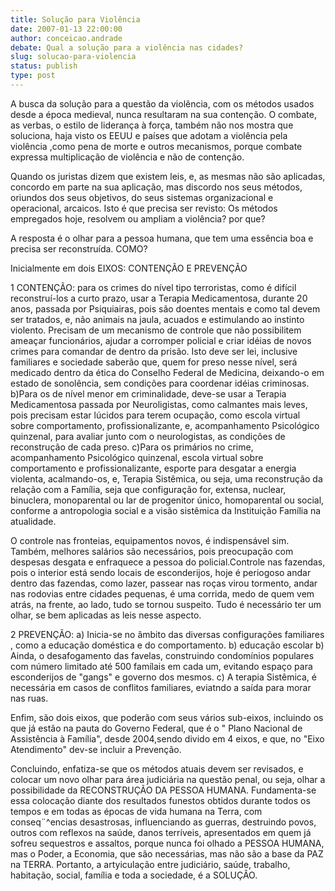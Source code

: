 ```yaml
---
title: Solução para Violência
date: 2007-01-13 22:00:00
author: conceicao.andrade
debate: Qual a solução para a violência nas cidades?
slug: solucao-para-violencia
status: publish 
type: post
---
```


A busca da solução para a questão da violência, com os métodos usados desde a época medieval, nunca resultaram na sua contenção. O combate, as verbas, o estilo de liderança à força, também não nos mostra que soluciona, haja visto os EEUU e países que adotam a violência pela violência ,como pena de morte e outros mecanismos, porque combate expressa multiplicação de violência e não de contenção.  

Quando os juristas dizem que existem leis, e, as mesmas não são aplicadas, concordo em parte na sua aplicação, mas discordo nos seus métodos, oriundos dos seus objetivos, do seus sistemas organizacional e operacional, arcaicos. Isto é que precisa ser revisto: Os métodos empregados hoje, resolvem ou ampliam a violência? por que?  

A resposta é o olhar para a pessoa humana, que tem uma essência boa e precisa ser reconstruída. COMO?  

Inicialmente em dois EIXOS: CONTENÇÃO E PREVENÇÃO  

1 CONTENÇÃO: para os crimes do nível tipo terroristas, como é difícil reconstruí-los a curto prazo, usar a Terapia Medicamentosa, durante 20 anos, passada por Psiquiairas, pois são doentes mentais e como tal devem ser tratados, e, não animais na jaula, acuados e estimulando ao instinto violento. Precisam de um mecanismo de controle que não possibilitem ameaçar funcionários, ajudar a corromper policial e criar idéias de novos crimes para comandar de dentro da prisão. Isto deve ser lei, inclusive familiares e sociedade saberão que, quem for preso nesse nível, será medicado dentro da ética do Conselho Federal de Medicina, deixando-o em estado de sonolência, sem condições para coordenar idéias criminosas. b)Para os de nível menor em criminalidade, deve-se usar a Terapia Medicamentosa passada por Neuroligistas, como calmantes mais leves, pois precisam estar lúcidos para terem ocupação, como escola virtual sobre comportamento, profissionalizante, e, acompanhamento Psicológico quinzenal, para avaliar junto com o neurologistas, as condições de reconstrução de cada preso. c)Para os primários no crime, acompanhamento Psicológico quinzenal, escola virtual sobre comportamento e profissionalizante, esporte para desgatar a energia violenta, acalmando-os, e, Terapia Sistêmica, ou seja, uma reconstrução da relação com a Família, seja que configuração for, extensa, nuclear, binuclera, monoparental ou lar de progenitor único, homoparental ou social, conforme a antropologia social e a visão sistêmica da Instituição Família na atualidade.  

O controle nas fronteias, equipamentos novos, é indispensável sim. Também, melhores salários são necessários, pois preocupação com despesas desgata e enfraquece a pessoa do policial.Controle nas fazendas, pois o interior está sendo locais de esconderijos, hoje é periogoso andar dentro das fazendas, como lazer, passear nas roças virou tormento, andar nas rodovias entre cidades pequenas, é uma corrida, medo de quem vem atrás, na frente, ao lado, tudo se tornou suspeito. Tudo é necessário ter um olhar, se bem aplicadas as leis nesse aspecto.  

2 PREVENÇÃO: a) Inicia-se no âmbito das diversas configurações familiares , como a educação doméstica e do comportamento. b) educação escolar b) Ainda, o desafogamento das favelas, construindo condomínios populares com número limitado até 500 famílais em cada um, evitando espaço para esconderijos de "gangs" e governo dos mesmos. c) A terapia Sistêmica, é necessária em casos de conflitos familiares, eviatndo a saída para morar nas ruas.  

Enfim, são dois eixos, que poderão com seus vários sub-eixos, incluindo os que já estão na pauta do Governo Federal, que é o " Plano Nacional de Assistência à Família", desde 2004,sendo divido em 4 eixos, e que, no "Eixo Atendimento" dev-se incluir a Prevenção.   

Concluindo, enfatiza-se que os métodos atuais devem ser revisados, e colocar um novo olhar para área judiciária na questão penal, ou seja, olhar a possibilidade da RECONSTRUÇÃO DA PESSOA HUMANA. Fundamenta-se essa colocação diante dos resultados funestos obtidos durante todos os tempos e em todas as épocas de vida humana na Terra, com conseq¨^encias desastrosas, influenciando as guerras, destruindo povos, outros com reflexos na saúde, danos terríveis, apresentados em quem já sofreu sequestros e assaltos, porque nunca foi olhado a PESSOA HUMANA, mas o Poder, a Economia, que são necessárias, mas não são a base da PAZ na TERRA. Portanto, a artyiculação entre judiciário, saúde, trabalho, habitação, social, família e toda a sociedade, é a SOLUÇÂO.
